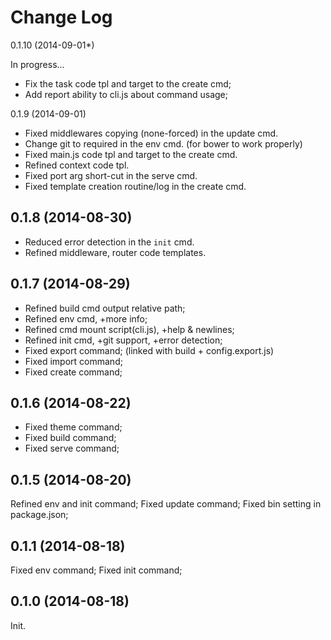 Change Log
==========
0.1.10 (2014-09-01*)

In progress...

* Fix the task code tpl and target to the create cmd;
* Add report ability to cli.js about command usage;


0.1.9 (2014-09-01)
* Fixed middlewares copying (none-forced) in the update cmd.
* Change git to required in the env cmd. (for bower to work properly)
* Fixed main.js code tpl and target to the create cmd.
* Refined context code tpl.
* Fixed port arg short-cut in the serve cmd.
* Fixed template creation routine/log in the create cmd.


0.1.8 (2014-08-30)
-------------------
* Reduced error detection in the `init` cmd.
* Refined middleware, router code templates.


0.1.7 (2014-08-29)
------------------
* Refined build cmd output relative path;
* Refined env cmd, +more info;
* Refined cmd mount script(cli.js), +help & newlines;
* Refined init cmd, +git support, +error detection;
* Fixed export command; (linked with build + config.export.js)
* Fixed import command;
* Fixed create command;


0.1.6 (2014-08-22)
------------------
* Fixed theme command;
* Fixed build command;
* Fixed serve command;


0.1.5 (2014-08-20)
------------------
Refined env and init command;
Fixed update command;
Fixed bin setting in package.json;


0.1.1 (2014-08-18)
------------------
Fixed env command;
Fixed init command;


0.1.0 (2014-08-18)
------------------
Init.